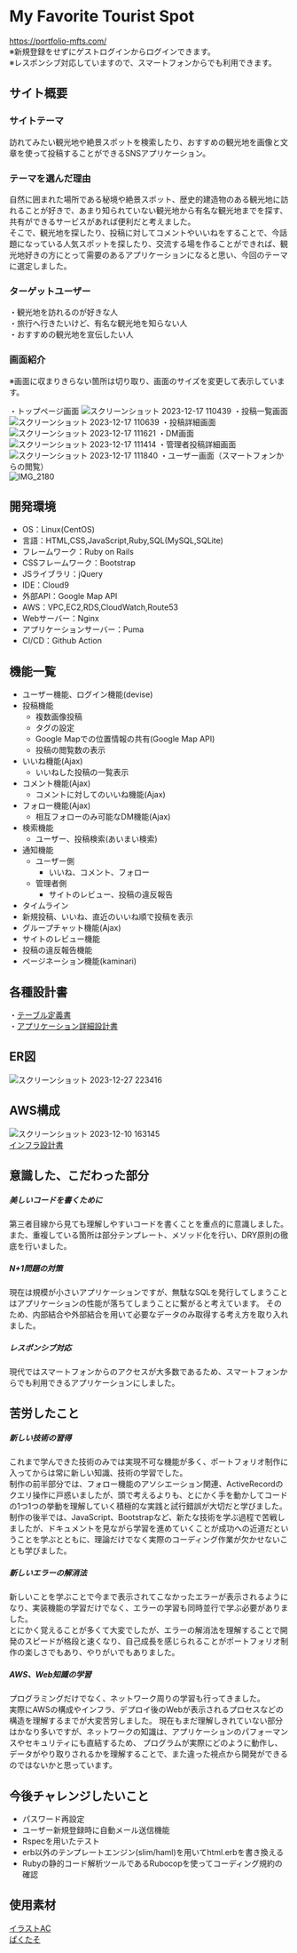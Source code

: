 # My Favorite Tourist Spot
https://portfolio-mfts.com/
<br>
※新規登録をせずにゲストログインからログインできます。
<br>
※レスポンシブ対応していますので、スマートフォンからでも利用できます。
## サイト概要

### サイトテーマ
訪れてみたい観光地や絶景スポットを検索したり、おすすめの観光地を画像と文章を使って投稿することができるSNSアプリケーション。

### テーマを選んだ理由
自然に囲まれた場所である秘境や絶景スポット、歴史的建造物のある観光地に訪れることが好きで、あまり知られていない観光地から有名な観光地までを探す、共有ができるサービスがあれば便利だと考えました。<br>
そこで、観光地を探したり、投稿に対してコメントやいいねをすることで、今話題になっている人気スポットを探したり、交流する場を作ることができれば、観光地好きの方にとって需要のあるアプリケーションになると思い、今回のテーマに選定しました。

### ターゲットユーザー
・観光地を訪れるのが好きな人<br>
・旅行へ行きたいけど、有名な観光地を知らない人<br>
・おすすめの観光地を宣伝したい人<br>

<!--### 主な利用シーン-->
<!--・観光地の検索をしたい時<br>-->
<!--・実際に観光地へ訪れた人の感想を知りたい時<br>-->
<!--・お気に入りの観光地を紹介したい時-->

### 画面紹介
※画面に収まりきらない箇所は切り取り、画面のサイズを変更して表示しています。

・トップページ画面
![スクリーンショット 2023-12-17 110439](https://github.com/Musty-string3/Portfolio/assets/138371972/ee697273-ddfd-4b59-bdc8-db93cfd02711)
・投稿一覧画面
![スクリーンショット 2023-12-17 110639](https://github.com/Musty-string3/Portfolio/assets/138371972/cf5db233-2c9a-42d8-9962-7fb10ec149db)
・投稿詳細画面
![スクリーンショット 2023-12-17 111621](https://github.com/Musty-string3/Portfolio/assets/138371972/17c53811-370a-43c3-b87b-560ed366447d)
・DM画面
![スクリーンショット 2023-12-17 111414](https://github.com/Musty-string3/Portfolio/assets/138371972/54e85464-9fe6-401f-8e54-5c590cc9b4d1)
・管理者投稿詳細画面
![スクリーンショット 2023-12-17 111840](https://github.com/Musty-string3/Portfolio/assets/138371972/28faa59d-4095-424d-97bc-a2b90da2d98d)
・ユーザー画面（スマートフォンからの閲覧）
<br>
![IMG_2180](https://github.com/Musty-string3/Portfolio/assets/138371972/ff4e3f19-9987-48f2-a3a1-d0c1dd442bbc)
<br>

## 開発環境
- OS：Linux(CentOS)
- 言語：HTML,CSS,JavaScript,Ruby,SQL(MySQL,SQLite)
- フレームワーク：Ruby on Rails
- CSSフレームワーク：Bootstrap
- JSライブラリ：jQuery
- IDE：Cloud9
- 外部API：Google Map API
- AWS：VPC,EC2,RDS,CloudWatch,Route53
- Webサーバー：Nginx
- アプリケーションサーバー：Puma
- CI/CD：Github Action


## 機能一覧
- ユーザー機能、ログイン機能(devise)
- 投稿機能
  - 複数画像投稿
  - タグの設定
  - Google Mapでの位置情報の共有(Google Map API)
  - 投稿の閲覧数の表示
- いいね機能(Ajax)
  - いいねした投稿の一覧表示
- コメント機能(Ajax)
  - コメントに対してのいいね機能(Ajax)
- フォロー機能(Ajax)
  - 相互フォローのみ可能なDM機能(Ajax)
- 検索機能
  - ユーザー、投稿検索(あいまい検索)
- 通知機能
  - ユーザー側
    - いいね、コメント、フォロー
  - 管理者側
    - サイトのレビュー、投稿の違反報告
- タイムライン
- 新規投稿、いいね、直近のいいね順で投稿を表示
- グループチャット機能(Ajax)
- サイトのレビュー機能
- 投稿の違反報告機能
- ページネーション機能(kaminari)


## 各種設計書
・[テーブル定義書](https://docs.google.com/spreadsheets/d/1C2OvCG1tq4fb6f-WZ8_k6HbQAxL5LO7q3VX3m3E6ph8/edit?usp=sharing)
<br>
・[アプリケーション詳細設計書](https://docs.google.com/spreadsheets/d/1YGal3kW0m1_xQ2BkjpuFXbKufiPfGzwLXzzrgtBfCGM/edit?usp=sharing)
<!--<br>-->
<!--・[テスト仕様書](https://docs.google.com/spreadsheets/d/1N3pCvhcvuvnswRpplxmZ9w_hFBibk_51/edit?usp=sharing&ouid=100955468655227652432&rtpof=true&sd=true)-->

## ER図
![スクリーンショット 2023-12-27 223416](https://github.com/Musty-string3/Portfolio/assets/138371972/8b23c28c-795f-4144-b143-a95a8f285370)


## AWS構成
![スクリーンショット 2023-12-10 163145](https://github.com/Musty-string3/Portfolio/assets/138371972/3d863dea-ec60-4434-9dcc-c003260451e7)
<br>
[インフラ設計書](https://docs.google.com/spreadsheets/d/11iRUtiFyHCkW8v-feDjLazGbTwt0afiEIqfULL21ujc/edit?usp=sharing)


## 意識した、こだわった部分
##### 美しいコードを書くために
第三者目線から見ても理解しやすいコードを書くことを重点的に意識しました。<br>
また、重複している箇所は部分テンプレート、メソッド化を行い、DRY原則の徹底を行いました。

##### N+1問題の対策
現在は規模が小さいアプリケーションですが、無駄なSQLを発行してしまうことはアプリケーションの性能が落ちてしまうことに繋がると考えています。
そのため、内部結合や外部結合を用いて必要なデータのみ取得する考え方を取り入れました。

##### レスポンシブ対応
現代ではスマートフォンからのアクセスが大多数であるため、スマートフォンからでも利用できるアプリケーションにしました。


## 苦労したこと
##### 新しい技術の習得
これまで学んできた技術のみでは実現不可な機能が多く、ポートフォリオ制作に入ってからは常に新しい知識、技術の学習でした。<br>
制作の前半部分では、フォロー機能のアソシエーション関連、ActiveRecordのクエリ操作に戸惑いましたが、頭で考えるよりも、とにかく手を動かしてコードの1つ1つの挙動を理解していく積極的な実践と試行錯誤が大切だと学びました。<br>
制作の後半では、JavaScript、Bootstrapなど、新たな技術を学ぶ過程で苦戦しましたが、ドキュメントを見ながら学習を進めていくことが成功への近道だということを学ぶとともに、理論だけでなく実際のコーディング作業が欠かせないことも学びました。

##### 新しいエラーの解消法
新しいことを学ぶことで今まで表示されてこなかったエラーが表示されるようになり、実装機能の学習だけでなく、エラーの学習も同時並行で学ぶ必要がありました。<br>
とにかく覚えることが多くて大変でしたが、エラーの解消法を理解することで開発のスピードが格段と速くなり、自己成長を感じられることがポートフォリオ制作の楽しさでもあり、やりがいでもありました。

##### AWS、Web知識の学習
プログラミングだけでなく、ネットワーク周りの学習も行ってきました。<br>
実際にAWSの構成やインフラ、デプロイ後のWebが表示されるプロセスなどの構造を理解するまでが大変苦労しました。
現在もまだ理解しきれていない部分はかなり多いですが、ネットワークの知識は、アプリケーションのパフォーマンスやセキュリティにも直結するため、
プログラムが実際にどのように動作し、データがやり取りされるかを理解することで、また違った視点から開発ができるのではないかと思っています。


## 今後チャレンジしたいこと
- パスワード再設定
- ユーザー新規登録時に自動メール送信機能
- Rspecを用いたテスト
- erb以外のテンプレートエンジン(slim/haml)を用いてhtml.erbを書き換える
- Rubyの静的コード解析ツールであるRubocopを使ってコーディング規約の確認

## 使用素材
[イラストAC](https://www.ac-illust.com/)
<br>
[ぱくたそ](https://www.pakutaso.com/)
